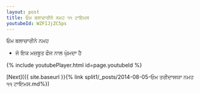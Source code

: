 ```yaml
---
layout: post
title: ਓਮ ਬਲਾਚਾਰੀਨੇ ਨਮਹ ੧੧ ਟਾਇਮਸ
youtubeId: WZFIJjZC5ps
---
```

 
 
 ਓਮ ਬਲਾਚਾਰੀਨੇ ਨਮਹ  
 
 -  ਜੋ ਇਕ ਮਜ਼ਬੂਤ ​​ਫੌਜ ਨਾਲ ਘੁੰਮਦਾ ਹੈ 
 
  
 
  
 
 
 
 
 
 


{% include youtubePlayer.html id=page.youtubeId %}
 
[Next]({{ site.baseurl }}{% link  split1/_posts/2014-08-05-ਓਮ ਤਰੀਦਾਸਯਾ ਨਮਹ ੧੧ ਟਾਇਮਸ.md%})
 
